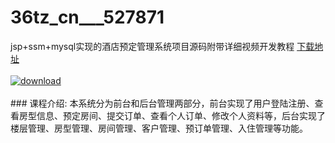 # 36tz_cn___527871
jsp+ssm+mysql实现的酒店预定管理系统项目源码附带详细视频开发教程
[下载地址](http://www.36tz.cn/article/527871 "下载地址")
<br/></br>[![download](http://36tz.cn/muke_img/2019_10_4-4-300x210.png "下载地址")](http://www.36tz.cn/article/527871 "下载地址")
<br/></br>### 课程介绍:
本系统分为前台和后台管理两部分，前台实现了用户登陆注册、查看房型信息、预定房间、提交订单、查看个人订单、修改个人资料等，后台实现了楼层管理、房型管理、房间管理、客户管理、预订单管理、入住管理等功能。


 

